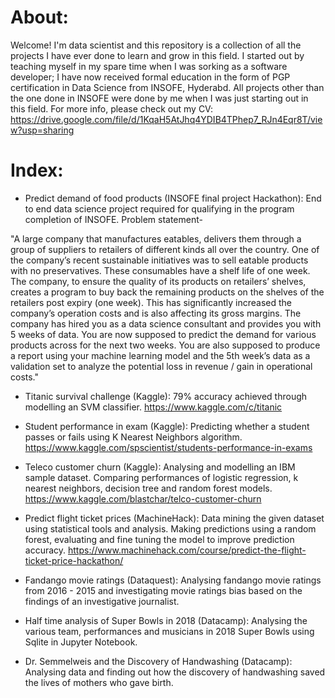 # About:
Welcome! I'm data scientist and this repository is a collection of all the projects I have ever done to learn and grow in this field.
I started out by teaching myself in my spare time when I was sorking as a software developer; I have now received formal education in the form of PGP certification in Data Science from INSOFE, Hyderabd. All projects other than the one done in INSOFE were done by me when I was just starting out in this field. For more info, please check out my CV: https://drive.google.com/file/d/1KqaH5AtJhq4YDIB4TPhep7_RJn4Eqr8T/view?usp=sharing



# Index:

* Predict demand of food products (INSOFE final project Hackathon): End to end data science project required for qualifying in the program completion of INSOFE. Problem statement-

"A large company that manufactures eatables, delivers them through a group of suppliers to retailers of different kinds all over the country. One of the company’s recent sustainable initiatives was to sell eatable products with no preservatives.
These consumables have a shelf life of one week. The company, to ensure the quality of its products on retailers’ shelves, creates a
program to buy back the remaining products on the shelves of the retailers post expiry (one week). This has significantly increased the company’s operation costs and is also affecting its gross margins. The company has hired you as a data science consultant and provides you with 5 weeks of data. You are now supposed to predict the demand for various products across for the next two weeks. You are also supposed to produce a report using your machine learning model and the 5th week’s data as a validation set to analyze the potential loss in revenue / gain in operational costs."

* Titanic survival challenge (Kaggle): 79% accuracy achieved through modelling an SVM classifier.
https://www.kaggle.com/c/titanic

* Student performance in exam (Kaggle): Predicting whether a student passes or fails using K Nearest Neighbors algorithm.
https://www.kaggle.com/spscientist/students-performance-in-exams

* Teleco customer churn (Kaggle): Analysing and modelling an IBM sample dataset. Comparing performances of logistic regression, k nearest neighbors, decision tree and random forest models.
https://www.kaggle.com/blastchar/telco-customer-churn

* Predict flight ticket prices (MachineHack): Data mining the given dataset using statistical tools and analysis. Making predictions using a random forest, evaluating and fine tuning the model to improve prediction accuracy.
https://www.machinehack.com/course/predict-the-flight-ticket-price-hackathon/

* Fandango movie ratings (Dataquest): Analysing fandango movie ratings from 2016 - 2015 and investigating movie ratings bias based on the findings of an investigative journalist.

* Half time analysis of Super Bowls in 2018 (Datacamp): Analysing the various team, performances and musicians in 2018 Super Bowls using Sqlite in Jupyter Notebook.

* Dr. Semmelweis and the Discovery of Handwashing (Datacamp): Analysing data and finding out how the discovery of handwashing saved the lives of mothers who gave birth.
